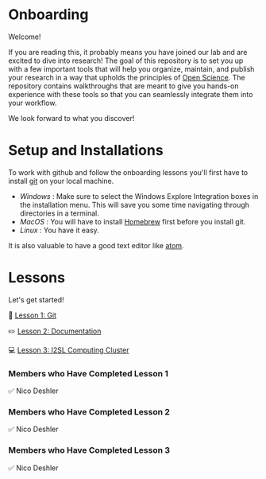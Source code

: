 # Onboarding

Welcome! 

If you are reading this, it probably means you have joined our lab and are excited to dive into research!
The goal of this repository is to set you up with a few important tools that will help you organize, maintain, and publish your research in a way that upholds the principles of [Open Science](https://en.wikipedia.org/wiki/Open_science). The repository contains walkthroughs that are meant to give you hands-on experience with these tools so that you can seamlessly integrate them into your workflow. 

We look forward to what you discover!


# Setup and Installations

To work with github and follow the onboarding lessons you'll first have to install [git](https://git-scm.com/downloads) on your local machine. 
- *Windows* : Make sure to select the Windows Explore Integration boxes in the installation menu. This will save you some time navigating through directories in a terminal.
- *MacOS* : You will have to install [Homebrew](https://brew.sh/) first before you install git.
- *Linux* : You have it easy.

It is also valuable to have a good text editor like [atom](https://atom.io/).

# Lessons

Let's get started!

🚀 [Lesson 1: Git](https://github.com/I2SL/Onboarding/wiki/Lesson-1:-Git)

✏️ [Lesson 2: Documentation](https://github.com/I2SL/Onboarding/wiki/Lesson-2:-Documentation)

💻 [Lesson 3: I2SL Computing Cluster](https://github.com/I2SL/Onboarding/wiki/Lesson-3:-I2SL-Computing-Cluster)

### Members who Have Completed Lesson 1

✅ Nico Deshler 

### Members who Have Completed Lesson 2

✅ Nico Deshler 

### Members who Have Completed Lesson 3

✅ Nico Deshler 
